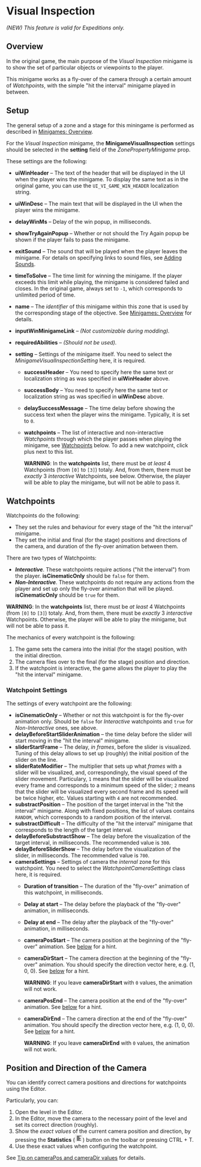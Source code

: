 # Visual Inspection

*(NEW) This feature is valid for Expeditions only.*


## Overview
In the original game, the main purpose of the *Visual Inspection* minigame is to show the set of particular objects or viewpoints to the player.

This minigame works as a fly-over of the camera through a certain amount of *Watchpoints*, with the simple "hit the interval" minigame played in between.


## Setup
The general setup of a zone and a stage for this miningame is performed as described in [Minigames: Overview](./minigames_overview.md).

For the *Visual Inspection* minigame, the **MinigameVisuallnspection** settings should be selected in the **setting** field of the *ZonePropertyMinigame* prop.

These settings are the following:

-   **uiWinHeader** – The text of the header that will be displayed in the UI when the player wins the minigame. To display the same text as in the original game, you can use the `UI_VI_GAME_WIN_HEADER` localization string.
-   **uiWinDesc** – The main text that will be displayed in the UI when the player wins the minigame.
-   **delayWinMs** – Delay of the win popup, in milliseconds.
-   **showTryAgainPopup** – Whether or not should the Try Again popup be shown if the player fails to pass the minigame.
-   **exitSound** – The sound that will be played when the player leaves the minigame. For details on specifying links to sound files, see [Adding Sounds][adding_sounds].
-   **timeToSolve** – The time limit for winning the minigame. If the player exceeds this limit while playing, the minigame is considered failed and closes. In the original game, always set to `-1`, which corresponds to unlimited period of time.
-   **name** – The *identifier* of this minigame within this zone that is used by the corresponding stage of the objective. See [Minigames: Overview](./minigames_overview.md) for details.
-   **inputWinMinigameLink** – *(Not customizable during modding).*
-   **requiredAbilities** – *(Should not be used).*
-   **setting** – Settings of the minigame itself. You need to select the *MinigameVisualInspectionSetting* here, it is required.

    -   **successHeader** – You need to specify here the same text or localization string as was specified in **uiWinHeader** above.
    -   **successBody** – You need to specify here the same text or localization string as was specified in **uiWinDesc** above.
    -   **delaySuccessMessage** – The time delay before showing the success text when the player wins the minigame. Typically, it is set to `0`. 
    -   **watchpoints** – The list of interactive and non-interactive *Watchpoints* through which the player passes when playing the minigame, see [Watchpoints](#watchpoints) below. To add a new watchpoint, click plus next to this list.

        **WARNING**: In the **watchpoints** list, there must be *at least* 4 Watchpoints (from `[0]` to `[3]`) totaly. And, from them, there must be *exactly* 3 *interactive* Watchpoints, see below. Otherwise, the player will be able to play the minigame, but will not be able to pass it.


## Watchpoints
Watchpoints do the following: 

-   They set the rules and behaviour for every stage of the "hit the interval" minigame.
-   They set the initial and final (for the stage) positions and directions of the camera, and duration of the fly-over animation between them.

There are two types of Watchpoints:

-   ***Interactive***. These watchpoints require actions ("hit the interval") from the player. **isCinematicOnly** should be `false` for them.
-   ***Non-Interactive***. These watchpoints do not require any actions from the player and set up only the fly-over animation that will be played. **isCinematicOnly** should be `true` for them.

**WARNING**: In the **watchpoints** list, there must be *at least* 4 Watchpoints (from `[0]` to `[3]`) totaly. And, from them, there must be *exactly* 3 *interactive* Watchpoints. Otherwise, the player will be able to play the minigame, but will not be able to pass it.

The mechanics of every watchpoint is the following:

1.  The game sets the camera into the initial (for the stage) position, with the initial direction.
2.  The camera flies over to the final (for the stage) position and direction.
3.  If the watchpoint is interactive, the game allows the player to play the "hit the interval" minigame.


### Watchpoint Settings
The settings of every watchpoint are the following:

-   **isCinematicOnly** – Whether or not this watchpoint is for the fly-over animation only. Should be `false` for *Interactive* watchpoints and `true` for *Non-Interactive* ones, see above.
-   **delayBeforeStartSliderAnimation** – the time delay before the slider will start moving in the "hit the interval" minigame. 
-   **sliderStartFrame** – The delay, *in frames*, before the slider is visualized. Tuning of this delay allows to set up (roughly) the initial position of the slider on the line.
-   **sliderRateModifier** – The multiplier that sets up what *frames* with a slider will be visualized, and, correspondingly, the visual speed of the slider movement. Particulary, `1` means that the slider will be visualized every frame and corresponds to a minimum speed of the slider; `2` means that the slider will be visualized every second frame and its speed will be twice higher, etc. Values starting with `4` are not recommended.   
-   **substractPosition** – The position of the target interval in the "hit the interval" minigame. Along with fixed positions, the list of values contains `RANDOM`, which corresponds to a random position of the interval.
-   **substractDifficult** – The difficulty of the "hit the interval" minigame that corresponds to the length of the target interval.
-   **delayBeforeSubstractShow** – The delay before the visualization of the target interval, in milliseconds. The recommended value is `300`.
-   **delayBeforeSliderShow** – The delay before the visualization of the slider, in milliseconds. The recommended value is `700`.
-   **cameraSettings** – Settings of camera the *internal* zone for this watchpoint. You need to select the *WatchpointCameraSettings* class here, it is required. 
    -   **Duration of transition** – The duration of the "fly-over" animation of this watchpoint, in milliseconds.
    -   **Delay at start** – The delay before the playback of the "fly-over" animation, in milliseconds.
    -   **Delay at end** – The delay after the playback of the "fly-over" animation, in milliseconds.
    -   **cameraPosStart** – The camera position at the beginning of the "fly-over" animation. See [below](#position-and-direction-of-the-camera) for a hint.
    -   **cameraDirStart** – The camera direction at the beginning of the "fly-over" animation. You should specify the direction vector here, e.g. (1, 0, 0). See [below](#position-and-direction-of-the-camera) for a hint.

        **WARNING**: If you leave **cameraDirStart** with `0` values, the animation will not work.

    -   **cameraPosEnd** – The camera position at the end of the "fly-over" animation. See [below](#position-and-direction-of-the-camera) for a hint.
    -   **cameraDirEnd** – The camera direction at the end of the "fly-over" animation. You should specify the direction vector here, e.g. (1, 0, 0). See [below](#position-and-direction-of-the-camera) for a hint. 

        **WARNING**: If you leave **cameraDirEnd** with `0` values, the animation will not work.


## Position and Direction of the Camera
You can identify correct camera positions and directions for watchpoints using the Editor. 

Particularly, you can:

1.  Open the level in the Editor.
2.  In the Editor, move the camera to the necessary point of the level and set its correct direction (roughly).
3.  Show the *exact values* of the current camera position and direction, by pressing the **Statistics** (![](./../../getting_started/ui_overview/media/image11.png)) button on the toolbar or pressing CTRL + T.
4.  Use these exact values when configuring the watchpoint. 

See [Tip on cameraPos and cameraDir values][tip_on_camerapos_and_cameradir] for details.


[tip_on_camerapos_and_cameradir]: ./../../additional_info_on_maps/camera_values/tip_on_camera_pos_and_camera_dir_values.md
[adding_sounds]: ./../sounds_and_music/sounds/adding_sounds.md


